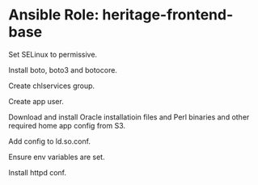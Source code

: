 # Ansible Role: heritage-frontend-base

Set SELinux to permissive.

Install boto, boto3 and botocore.

Create chlservices group.

Create app user.

Download and install Oracle installatioin files and Perl binaries and other required home app config from S3.

Add config to ld.so.conf.

Ensure env variables are set.

Install httpd conf.